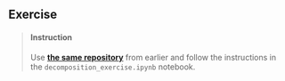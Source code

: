 

## Exercise

> #### Instruction
> Use [**the same repository**](https://github.com/lighthouse-labs/time_series_exercise) from earlier and follow the instructions in the `decomposition_exercise.ipynb` notebook.
